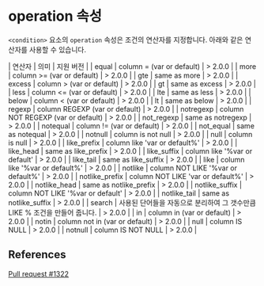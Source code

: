 # operation 속성

`<condition>` 요소의 `operation` 속성은 조건의 연산자를 지정합니다. 아래와 같은 연산자를 사용할 수 있습니다.

| 연산자          | 의미                                                                   | 지원 버전 |
| equal          | column = (var or default)                                             | > 2.0.0  |
| more           | column >= (var or default)                                            | > 2.0.0  |
| gte            | same as more                                                          | > 2.0.0  |
| excess         | column > (var or default)                                             | > 2.0.0  |
| gt             | same as excess                                                        | > 2.0.0  |
| less           | column <= (var or default)                                            | > 2.0.0  |
| lte            | same as less                                                          | > 2.0.0  |
| below          | column < (var or default)                                             | > 2.0.0  |
| lt             | same as below                                                         | > 2.0.0  |
| regexp         | column REGEXP (var or default)                                        | > 2.0.0  |
| notregexp      | column NOT REGEXP (var or default)                                    | > 2.0.0  |
| not_regexp     | same as notregexp                                                     | > 2.0.0  |
| notequal       | column != (var or default)                                            | > 2.0.0  |
| not_equal      | same as notequal                                                      | > 2.0.0  |
| notnull        | column is not null                                                    | > 2.0.0  |
| null           | column is null                                                        | > 2.0.0  |
| like_prefix    | column like 'var or default%'                                         | > 2.0.0  |
| like_head      | same as like_prefix                                                   | > 2.0.0  |
| like_suffix    | column like '%var or default'                                         | > 2.0.0  |
| like_tail      | same as like_suffix                                                   | > 2.0.0  |
| like           | column like '%var or default%'                                        | > 2.0.0  |
| notlike        | column NOT LIKE '%var or default%'                                    | > 2.0.0  |
| notlike_prefix | column NOT LIKE 'var or default%'                                     | > 2.0.0  |
| notlike_head   | same as notlike_prefix                                                | > 2.0.0  |
| notlike_suffix | column NOT LIKE '%var or default'                                     | > 2.0.0  |
| notlike_tail   | same as notlike_suffix                                                | > 2.0.0  |
| search         | 사용된 단어들을 자동으로 분리하여 그 갯수만큼 LIKE % 조건을 만들어 줍니다.    | > 2.0.0  |
| in             | column in (var or default)                                            | > 2.0.0  |
| notin          | column not in (var or default)                                        | > 2.0.0  |
| null           | column IS NULL                                                        | > 2.0.0  |
| notnull        | column IS NOT NULL                                                    | > 2.0.0  |

## References

[Pull request #1322](https://github.com/rhymix/rhymix/pull/1332)